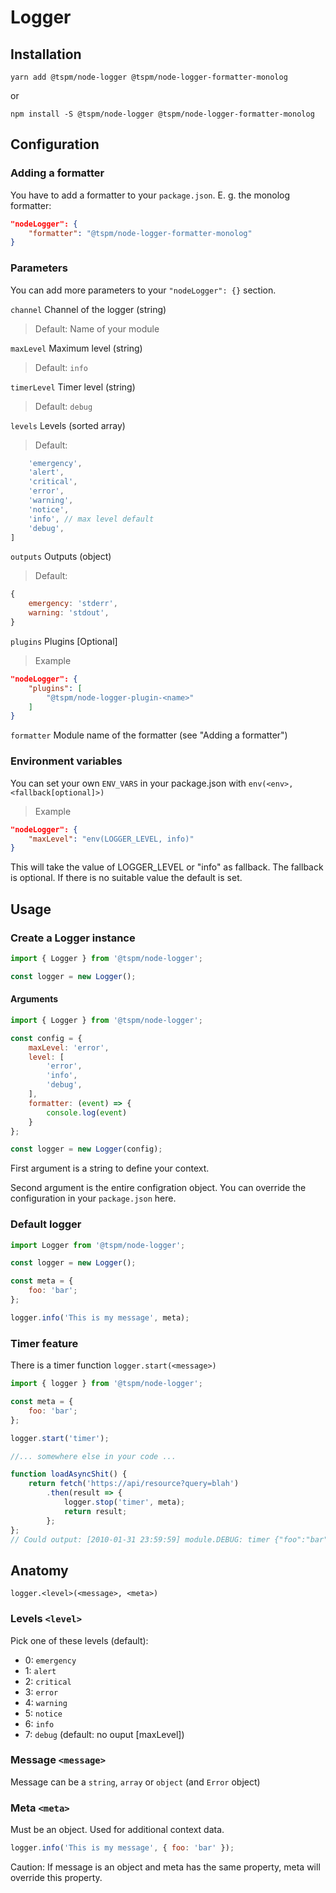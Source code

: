 # Logger
## Installation
`yarn add @tspm/node-logger @tspm/node-logger-formatter-monolog`

or

`npm install -S @tspm/node-logger @tspm/node-logger-formatter-monolog`

## Configuration
### Adding a formatter

You have to add a formatter to your `package.json`. E. g. the monolog formatter:

```json
"nodeLogger": {
    "formatter": "@tspm/node-logger-formatter-monolog"
}
```

### Parameters

You can add more parameters to your `"nodeLogger": {}` section.

```channel``` Channel of the logger (string)
>Default: Name of your module

```maxLevel``` Maximum level (string)
>Default: `info`

```timerLevel``` Timer level (string)
>Default: `debug`

```levels``` Levels (sorted array)
> Default:
```javascript [
    'emergency',
    'alert',
    'critical',
    'error',
    'warning',
    'notice',
    'info', // max level default
    'debug',
]
```

```outputs``` Outputs (object)
> Default:
```javascript
{
    emergency: 'stderr',
    warning: 'stdout',
}
```

```plugins``` Plugins [Optional]
> Example
```json
"nodeLogger": {
    "plugins": [
        "@tspm/node-logger-plugin-<name>"
    ]
}
```

```formatter``` Module name of the formatter (see "Adding a formatter")

### Environment variables

You can set your own `ENV_VARS` in your package.json with `env(<env>, <fallback[optional]>)`

>Example
```json
"nodeLogger": {
    "maxLevel": "env(LOGGER_LEVEL, info)"
}
```

This will take the value of LOGGER_LEVEL or "info" as fallback. The fallback is optional. If there is no suitable value the default is set.

## Usage
### Create a Logger instance
```javascript
import { Logger } from '@tspm/node-logger';

const logger = new Logger();
```
#### Arguments

```javascript
import { Logger } from '@tspm/node-logger';

const config = {
    maxLevel: 'error',
    level: [
        'error',
        'info',
        'debug',
    ],
    formatter: (event) => {
        console.log(event)
    }
};

const logger = new Logger(config);
```

First argument is a string to define your context.

Second argument is the entire configration object. You can override the configuration in your `package.json` here.

### Default logger
```javascript
import Logger from '@tspm/node-logger';

const logger = new Logger();

const meta = {
    foo: 'bar';
};

logger.info('This is my message', meta);
```

### Timer feature
There is a timer function `logger.start(<message>)`
```javascript
import { logger } from '@tspm/node-logger';

const meta = {
    foo: 'bar';
};

logger.start('timer');

//... somewhere else in your code ...

function loadAsyncShit() {
    return fetch('https://api/resource?query=blah')
        .then(result => {
            logger.stop('timer', meta);
            return result;
        };
};
// Could output: [2010-01-31 23:59:59] module.DEBUG: timer {"foo":"bar","timeMs":75} []
```
## Anatomy
`logger.<level>(<message>, <meta>)`

### Levels `<level>`
Pick one of these levels (default):

- 0: `emergency`
- 1: `alert`
- 2: `critical`
- 3: `error`
- 4: `warning`
- 5: `notice`
- 6: `info`
- 7: `debug` (default: no ouput [maxLevel])

### Message `<message>`
Message can be a `string`, `array` or `object` (and `Error` object)

### Meta `<meta>`
Must be an object. Used for additional context data.

```javascript
logger.info('This is my message', { foo: 'bar' });
```

Caution: If message is an object and meta has the same property, meta will override this property.
